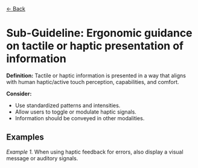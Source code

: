 [← Back](../ergonomics.md)

# Sub-Guideline: Ergonomic guidance on tactile or haptic presentation of information

**Definition:** Tactile or haptic information is presented in a way that aligns with human haptic/active touch perception, capabilities, and comfort.

**Consider:**
* Use standardized patterns and intensities.
* Allow users to toggle or modulate haptic signals.
* Information should be conveyed in other modalities.

## Examples
_Example 1._ When using haptic feedback for errors, also display a visual message or auditory signals.
